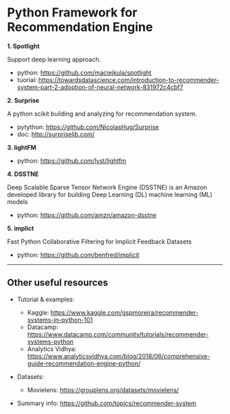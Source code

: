 # Python Framework for Recommendation Engine



**1. Spotlight**

Support deep learning approach.
- python: https://github.com/maciejkula/spotlight
- tuorial: https://towardsdatascience.com/introduction-to-recommender-system-part-2-adoption-of-neural-network-831972c4cbf7

**2. Surprise**

A python scikit building and analyzing for recommendation system.
- pytython: https://github.com/NicolasHug/Surprise
- doc: http://surpriselib.com/

**3. lightFM**

- python: https://github.com/lyst/lightfm

**4. DSSTNE**

Deep Scalable Sparse Tensor Network Engine (DSSTNE) is an Amazon developed library for building Deep Learning (DL) machine learning (ML) models

- python: https://github.com/amzn/amazon-dsstne

**5. implict**

Fast Python Collaborative Filtering for Implicit Feedback Datasets

- python: https://github.com/benfred/implicit

<hr>

## Other useful resources

- Tutorial & examples: 
  - Kaggle: https://www.kaggle.com/gspmoreira/recommender-systems-in-python-101
  - Datacamp: https://www.datacamp.com/community/tutorials/recommender-systems-python
  - Analytics Vidhya: https://www.analyticsvidhya.com/blog/2018/06/comprehensive-guide-recommendation-engine-python/
- Datasets:
  - Movielens: https://grouplens.org/datasets/movielens/
  
- Summary info: https://github.com/topics/recommender-system
  
